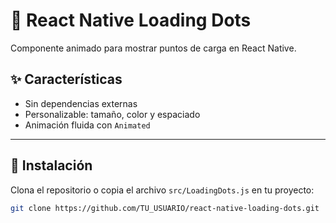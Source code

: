 # 🔵 React Native Loading Dots

Componente animado para mostrar puntos de carga en React Native.

## ✨ Características

- Sin dependencias externas
- Personalizable: tamaño, color y espaciado
- Animación fluida con `Animated`

---

## 🚀 Instalación

Clona el repositorio o copia el archivo `src/LoadingDots.js` en tu proyecto:

```bash
git clone https://github.com/TU_USUARIO/react-native-loading-dots.git
